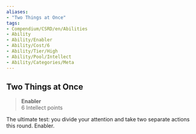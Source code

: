 ```yaml
---
aliases:
- "Two Things at Once"
tags:
- Compendium/CSRD/en/Abilities
- Ability
- Ability/Enabler
- Ability/Cost/6
- Ability/Tier/High
- Ability/Pool/Intellect
- Ability/Categories/Meta
---
```


  
## Two Things at Once  
>**Enabler**  
>6 Intellect points
  
The ultimate test: you divide your attention and take two separate actions this round. Enabler.